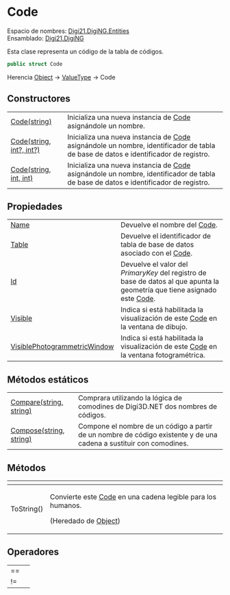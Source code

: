 # Code

Espacio de nombres: [Digi21.DigiNG.Entities](../../)  
Ensamblado: [Digi21.DigiNG](../../../)

Esta clase representa un código de la tabla de códigos.

```csharp
public struct Code
```

Herencia [Object](https://docs.microsoft.com/en-us/dotnet/api/system.object?view=net-5.0) → [ValueType](https://docs.microsoft.com/en-us/dotnet/api/system.valuetype?view=net-5.0) → Code

## Constructores

|  |  |
| :--- | :--- |
| [Code\(string\)](constructores.md#code-string) | Inicializa una nueva instancia de [Code ](./)asignándole un nombre. |
| [Code\(string, int?, int?\)](constructores.md#code-string-int-int) | Inicializa una nueva instancia de [Code ](./)asignándole un nombre, identificador de tabla de base de datos e identificador de registro. |
| [Code\(string, int, int\)](constructores.md#code-string-int-int-1) | Inicializa una nueva instancia de [Code ](./)asignándole un nombre, identificador de tabla de base de datos e identificador de registro. |

## Propiedades

|  |  |
| :--- | :--- |
| [Name](propiedades/name.md) | Devuelve el nombre del [Code](./). |
| [Table](propiedades/table.md) | Devuelve el identificador de tabla de base de datos asociado con el [Code](./). |
| [Id](propiedades/id.md) | Devuelve el valor del _PrimaryKey_ del registro de base de datos al que apunta la geometría que tiene asignado este [Code](./). |
| [Visible](propiedades/visible.md) | Indica si está habilitada la visualización de este [Code](./) en la ventana de dibujo. |
| [VisiblePhotogrammetricWindow](propiedades/visiblephotogrammetricwindow.md) | Indica si está habilitada la visualización de este [Code](./) en la ventana fotogramétrica. |

## Métodos estáticos

|  |  |
| :--- | :--- |
| [Compare\(string, string\)](metodos-estaticos/compare.md) | Comprara utilizando la lógica de comodines de Digi3D.NET dos nombres de códigos. |
| [Compose\(string, string\)](metodos-estaticos/compose.md) | Compone el nombre de un código a partir de un nombre de código existente y de una cadena a sustituir con comodines. |

## Métodos

<table>
  <thead>
    <tr>
      <th style="text-align:left"></th>
      <th style="text-align:left"></th>
    </tr>
  </thead>
  <tbody>
    <tr>
      <td style="text-align:left">ToString()</td>
      <td style="text-align:left">
        <p>Convierte este <a href="./">Code</a> en una cadena legible para los humanos.</p>
        <p>(Heredado de <a href="https://docs.microsoft.com/en-us/dotnet/api/system.object?view=net-5.0">Object</a>)</p>
      </td>
    </tr>
  </tbody>
</table>

## Operadores

|  |  |
| :--- | :--- |
| == |  |
| != |  |

